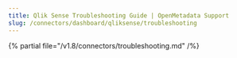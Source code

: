 ```yaml
---
title: Qlik Sense Troubleshooting Guide | OpenMetadata Support
slug: /connectors/dashboard/qliksense/troubleshooting
---
```


{% partial file="/v1.8/connectors/troubleshooting.md" /%}
